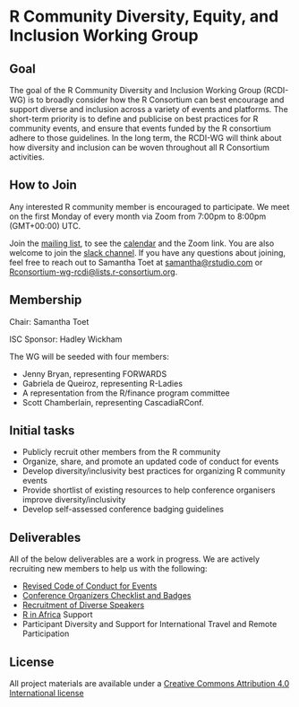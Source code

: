 # R Community Diversity, Equity, and Inclusion Working Group

## Goal
The goal of the R Community Diversity and Inclusion Working Group (RCDI-WG) is to broadly consider how the R Consortium can best encourage and support diverse and inclusion across a variety of events and platforms. The short-term priority is to define and publicise on best practices for R community events, and ensure that events funded by the R consortium adhere to those guidelines. In the long term, the RCDI-WG will think about how diversity and inclusion can be woven throughout all R Consortium activities. 

## How to Join
Any interested R community member is encouraged to participate. We meet on the first Monday of every month via Zoom from 7:00pm to 8:00pm (GMT+00:00) UTC. 

Join the [mailing list](https://lists.r-consortium.org/g/rconsortium-wg-rcdi), to see the [calendar](https://lists.r-consortium.org/g/rconsortium-wg-rcdi/calendar) and the Zoom link. You are also welcome to join the [slack channel](https://rusergroups.slack.com/archives/CUF4GTJHY).  If you have any questions about joining, feel free to reach out to Samantha Toet at samantha@rstudio.com or Rconsortium-wg-rcdi@lists.r-consortium.org.  

## Membership

Chair: Samantha Toet

ISC Sponsor: Hadley Wickham

The WG will be seeded with four members:
- Jenny Bryan, representing FORWARDS
- Gabriela de Queiroz, representing R-Ladies
- A representation from the R/finance program committee
- Scott Chamberlain, representing CascadiaRConf.

## Initial tasks

- Publicly recruit other members from the R community
- Organize, share, and promote an updated code of conduct for events
- Develop diversity/inclusivity best practices for organizing R community events
- Provide shortlist of existing resources to help conference organisers improve diversity/inclusivity
- Develop self-assessed conference badging guidelines

## Deliverables

All of the below deliverables are a work in progress. We are actively recruiting new members to help us with the following:

- [Revised Code of Conduct for Events](https://github.com/RConsortium/RCDI-WG/tree/master/conduct)
- [Conference Organizers Checklist and Badges](https://github.com/RConsortium/RCDI-WG/blob/master/outputs/conferencebestpractices.md)
- [Recruitment of Diverse Speakers](https://github.com/RConsortium/RCDI-WG/blob/master/speakers/speaker-recruitment.md)
- [R in Africa](https://africa-r.org/) Support
- Participant Diversity and Support for International Travel and Remote Participation


## License

All project materials are available under a [Creative Commons Attribution 4.0 International license](https://creativecommons.org/licenses/by/4.0/)
